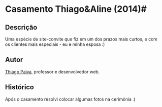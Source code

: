 # Casamento Thiago&Aline (2014)#

## Descrição ##
Uma espécie de site-convite que fiz em um dos prazos mais curtos, e com os clientes mais especiais - eu e minha esposa :)

## Autor ##
[Thiago Paiva](http://thiagopaiva.com/), professor e desenvolvedor web.

## Histórico ##
Após o casamento resolvi colocar algumas fotos na cerimônia :)